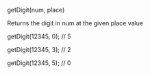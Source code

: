 <p> getDigit(num, place)</p>
<p>Returns the digit in num at the given place value </p>
<p>getDigit(12345, 0); // 5</p>
<p>getDigit(12345, 3); // 2</p>
<p>getDigit(12345, 5); // 0</p>

